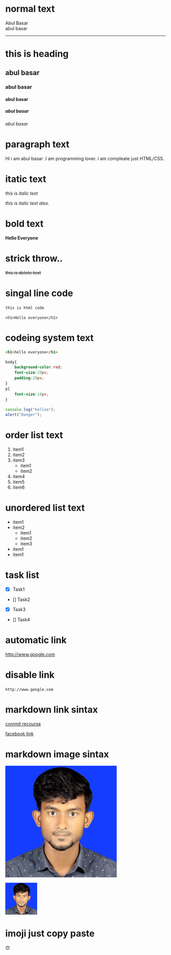 <!-- markdown -->
# normal text
Abul Basar  
abul basar
___

# this is heading
## abul basar
### abul basar
#### abul basar
##### abul basar
###### abul basar

# paragraph text
<p>Hi i am abul basar .I am programming lover. i am compleate just HTML/CSS.</p>

# itatic text
<i>this is italic text</i>

_this is italic text also._

# bold text

**Hello Everyone**

# strick throw..
~~this is delete text~~
# singal line code
`this is html code`

`<h1>Hello everyone</h1>`
# codeing system text
```html
<h1>hello everyone</h1>

```
```css
body{
    background-color:red;
    font-size:20px;
    padding:20px;
}
p{
    font-size:18px;
}
```
```javascript
console.log("helloo");
alert("Danger");
```
# order list text

1. item1
1. item2
1. item3
    - item1
    - item2
1. item4
1. item5
1. item6

# unordered list text

- item1
- item2
    - item1
    - item2
    - item3
- item1
- item1

# task list
- [x] Task1
- [] Task2
- [x] Task3
- [] Task4

# automatic link

http://www.google.com

# disable link

`http://www.google.com`

# markdown link sintax

[commit recourse](http://www.google.com)

[facebook link](facebook)

<!-- All link here -->

[weblink]:http://www.google.com
[facebook]:http://www.google.com

# markdown image sintax

![profile](./image/1.png)

<img src="./image/1.png" width="100px" title="profile image"/>

# imoji just copy paste
😊